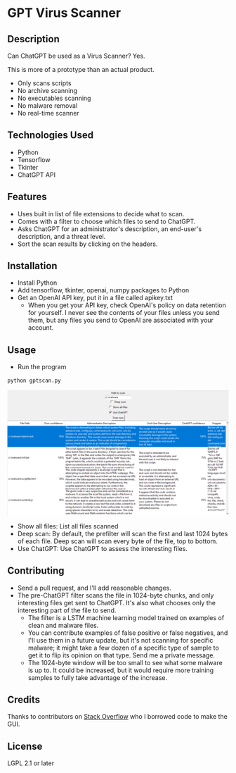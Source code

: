 # GPT Virus Scanner

## Description

Can ChatGPT be used as a Virus Scanner? Yes.

This is more of a prototype than an actual product.

- Only scans scripts
- No archive scanning
- No executables scanning
- No malware removal
- No real-time scanner

## Technologies Used

- Python
- Tensorflow
- Tkinter
- ChatGPT API

## Features

- Uses built in list of file extensions to decide what to scan.
- Comes with a filter to choose which files to send to ChatGPT.
- Asks ChatGPT for an administrator's description, an end-user's description, and a threat level.
- Sort the scan results by clicking on the headers.

## Installation

- Install Python
- Add tensorflow, tkinter, openai, numpy packages to Python
- Get an OpenAI API key, put it in a file called apikey.txt
  - When you get your API key, check OpenAI's policy on data retention for yourself. I never see the contents of your files unless you send them, but any files you send to OpenAI are associated with your account.
  
## Usage

- Run the program

```batch
python gptscan.py
```
![Scan Results](gpt-virus-scan.png)

- Show all files: List all files scanned
- Deep scan: By default, the prefilter will scan the first and last 1024 bytes of each file. Deep scan will scan every byte of the file, top to bottom.
- Use ChatGPT: Use ChatGPT to assess the interesting files.

## Contributing

- Send a pull request, and I'll add reasonable changes.
- The pre-ChatGPT filter scans the file in 1024-byte chunks, and only interesting files get sent to ChatGPT. It's also what chooses only the interesting part of the file to send.
  - The filter is a LSTM machine learning model trained on examples of clean and malware files.
  - You can contribute examples of false positive or false negatives, and I'll use them in a future update, but it's not scanning for specific malware; it might take a few dozen of a specific type of sample to get it to flip its opinion on that type. Send me a private message.
  - The 1024-byte window will be too small to see what some malware is up to. It could be increased, but it would require more training samples to fully take advantage of the increase.


## Credits

Thanks to contributors on [Stack Overflow](https://stackoverflow.com/questions/51131812/wrap-text-inside-row-in-tkinter-treeview) who I borrowed code to make the GUI. 

## License

LGPL 2.1 or later
